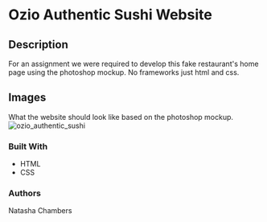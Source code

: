 # Ozio Authentic Sushi Website

## Description

For an assignment we were required to develop this fake restaurant's home page using the photoshop mockup. No frameworks just html and css.

## Images
What the website should look like based on the photoshop mockup.
![ozio_authentic_sushi](https://github.com/NatashaAC/ozio_authentic_sushi/assets/55518240/f9103f82-4473-4eca-a693-55d4f40acf98)


### Built With
- HTML
- CSS

### Authors
Natasha Chambers
